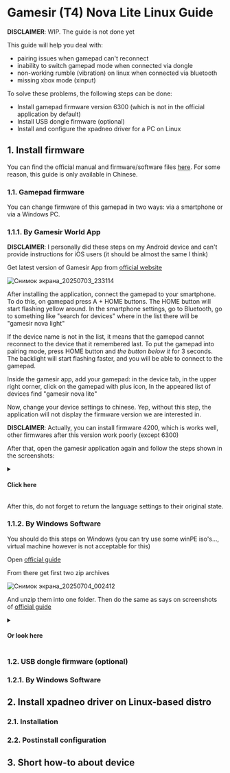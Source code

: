 # Gamesir (T4) Nova Lite Linux Guide

**DISCLAIMER**: WIP. The guide is not done yet

This guide will help you deal with:
- pairing issues when gamepad can't reconnect
- inability to switch gamepad mode when connected via dongle
- non-working rumble (vibration) on linux when connected via bluetooth
- missing xbox mode (xinput)

To solve these problems, the following steps can be done:
- Install gamepad firmware version 6300 (which is not in the official application by default)
- Install USB dongle firmware (optional)
- Install and configure the xpadneo driver for a PC on Linux

## 1. Install firmware

You can find the official manual and firmware/software files [here](https://doc.xiaoji.com/zh/t4nlite/detail/1192.html). For some reason, this guide is only available in Chinese.

### 1.1. Gamepad firmware

You can change firmware of this gamepad in two ways: via a smartphone or via a Windows PC.

### 1.1.1. By Gamesir World App

**DISCLAIMER**: I personally did these steps on my Android device and can't provide instructions for iOS users (it should be almost the same I think)

Get latest version of Gamesir App from [official website](https://gamesir.com/pages/software-detail)

![Снимок экрана_20250703_233114](https://github.com/user-attachments/assets/550d5377-9ae4-44f8-add7-cff7f173016f)

After installing the application, connect the gamepad to your smartphone. To do this, on gamepad press A + HOME buttons. The HOME button will start flashing yellow around. In the smartphone settings, go to Bluetooth, go to something like "search for devices" where in the list there will be "gamesir nova light"

If the device name is not in the list, it means that the gamepad cannot reconnect to the device that it remembered last. To put the gamepad into pairing mode, press HOME button and *the button below it* for 3 seconds. The backlight will start flashing faster, and you will be able to connect to the gamepad.

Inside the gamesir app, add your gamepad: in the device tab, in the upper right corner, click on the gamepad with plus icon, In the appeared list of devices find "gamesir nova lite"

Now, change your device settings to chinese. Yep, without this step, the application will not display the firmware version we are interested in.

**DISCLAIMER**: Actually, you can install firmware 4200, which is works well, other firmwares after this version work poorly (except 6300)

After that, open the gamesir application again and follow the steps shown in the screenshots:

<details>
<summary>
  
#### Click here
</summary>

<img src="https://github.com/user-attachments/assets/c8d4370d-0cd5-44b4-9fc7-74e0688e2876" alt="drawing" width="250"/> </p>

<img src="https://github.com/user-attachments/assets/8b01f2cd-d186-447c-8692-f1da2caae281" alt="drawing" width="250"/> </p>

<img src="https://github.com/user-attachments/assets/63746b55-aaff-4c01-882d-8eca2fcac586" alt="drawing" width="250"/> </p>

<img src="https://github.com/user-attachments/assets/09c0b28b-6640-4bab-bdfc-52381b613d56" alt="drawing" width="250"/> </p>

<img src="https://github.com/user-attachments/assets/f86c6936-9321-4d7e-870d-46f5ebda2db5" alt="drawing" width="250"/> </p>

</details> 

After this, do not forget to return the language settings to their original state.

### 1.1.2. By Windows Software

You should do this steps on Windows (you can try use some winPE iso's..., virtual machine however is not acceptable for this)

Open [official guide](https://doc.xiaoji.com/zh/t4nlite/detail/1192.html)

From there get first two zip archives

![Снимок экрана_20250704_002412](https://github.com/user-attachments/assets/abd93fe5-2480-4702-8d95-cf5a7cfd6878)

And unzip them into one folder. Then do the same as says on screenshots of [official guide](https://doc.xiaoji.com/zh/t4nlite/detail/1192.html)

<details>
<summary>
  
#### Or look here
</summary>

<img src="https://github.com/user-attachments/assets/fd5b1027-f8fa-4f39-b976-05f2731582bb"/> </p>

<img src="https://github.com/user-attachments/assets/98542ca3-30ad-4004-818b-d11720e9ff92" alt="drawing" width="600"/> </p>

<img src="https://github.com/user-attachments/assets/5078cab0-bb57-494c-bd00-fecbab94908b"/> </p>

<img src="https://github.com/user-attachments/assets/cb4be9c6-d64a-44a3-b7f9-3eb7c898d022" alt="drawing" width="700"/> </p>

<img src="https://github.com/user-attachments/assets/18aa435c-e2a2-41ac-a6bc-5bc3379c0828" alt="drawing" width="600"/> </p>

<img src="https://github.com/user-attachments/assets/2831a110-4ce5-4cae-96f7-142a1ace46c8" alt="drawing" width="600"/> </p>

</details> 

### 1.2. USB dongle firmware (optional)

### 1.2.1. By Windows Software

## 2. Install xpadneo driver on Linux-based distro

### 2.1. Installation

### 2.2. Postinstall configuration

## 3. Short how-to about device


